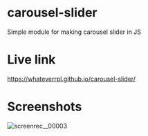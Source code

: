 # carousel-slider
Simple module for making carousel slider in JS

# Live link
https://whateverrpl.github.io/carousel-slider/

# Screenshots
![screenrec__00003](https://github.com/user-attachments/assets/53e6a759-a403-4521-8ea2-ded1150d18cb)
